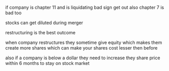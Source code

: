 if company is chapter 11 and is liquidating bad sign get out also chapter 7 is bad too  
  
stocks can get diluted during merger  
  
restructuring is the best outcome  
  
when company restructures they sometime give equity which makes them create more shares which can make your shares cost lesser then before  
  
also if a company is below a dollar they need to increase they share price within 6 months to stay on stock market